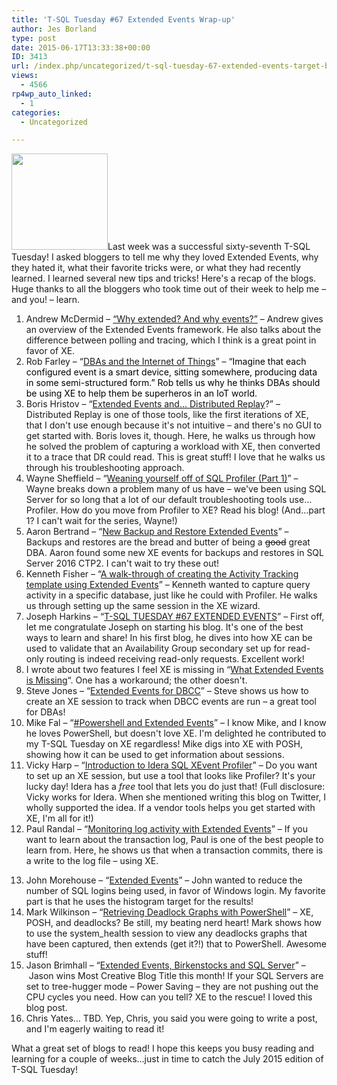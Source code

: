 ```yaml
---
title: 'T-SQL Tuesday #67 Extended Events Wrap-up'
author: Jes Borland
type: post
date: 2015-06-17T13:33:38+00:00
ID: 3413
url: /index.php/uncategorized/t-sql-tuesday-67-extended-events-target-blog/
views:
  - 4566
rp4wp_auto_linked:
  - 1
categories:
  - Uncategorized

---
```

<img class="alignright" src="/wp-content/uploads/blogs/DataMgmt/olap_1.gif" alt="" width="154" height="154" />Last week was a successful sixty-seventh T-SQL Tuesday! I asked bloggers to tell me why they loved Extended Events, why they hated it, what their favorite tricks were, or what they had recently learned. I learned several new tips and tricks! Here's a recap of the blogs. Huge thanks to all the bloggers who took time out of their week to help me &#8211; and you! &#8211; learn.

<ol type="1">
  <li value="1">
    Andrew McDermid &#8211; <a href="http://andrewmcdermid.net/tsql-tuesday-67-why-extended-and-why-events/" target="_blank">“Why extended? And why events?”</a> &#8211; Andrew gives an overview of the Extended Events framework. He also talks about the difference between polling and tracing, which I think is a great point in favor of XE.
  </li>
  <li>
    Rob Farley &#8211; “<a href="http://sqlblog.com/blogs/rob_farley/archive/2015/06/09/dbas-and-the-internet-of-things.aspx" target="_blank">DBAs and the Internet of Things</a>” &#8211; “<span style="color: #000000">Imagine that each configured event is a smart device, sitting somewhere, producing data in some semi-structured form.” Rob tells us why he thinks DBAs should be using XE to help them be superheros in an IoT world. </span>
  </li>
  <li>
    Boris Hristov &#8211; “<a href="http://borishristov.com/blog/t-sql-tuesday-67-extended-events-and-distributed-replay/" target="_blank">Extended Events and… Distributed Replay</a>?” &#8211; Distributed Replay is one of those tools, like the first iterations of XE, that I don't use enough because it's not intuitive &#8211; and there's no GUI to get started with. Boris loves it, though. Here, he walks us through how he solved the problem of capturing a workload with XE, then converted it to a trace that DR could read. This is great stuff! I love that he walks us through his troubleshooting approach.
  </li>
  <li>
    Wayne Sheffield &#8211; “<a href="http://www.sqlsolutionsgroup.com/wean-off-sql-profiler-part-1/" target="_blank">Weaning yourself off of SQL Profiler (Part 1)</a>” &#8211; Wayne breaks down a problem many of us have &#8211; we've been using SQL Server for so long that a lot of our default troubleshooting tools use…Profiler. How do you move from Profiler to XE? Read his blog! (And…part 1? I can't wait for the series, Wayne!)
  </li>
  <li>
    Aaron Bertrand &#8211; “<a href="http://sqlperformance.com/2015/06/extended-events/t-sql-tuesday-67-backup-restore" target="_blank">New Backup and Restore Extended Events</a>” &#8211; Backups and restores are the bread and butter of being a <del>good</del> great DBA. Aaron found some new XE events for backups and restores in SQL Server 2016 CTP2. I can't wait to try these out!
  </li>
  <li>
    Kenneth Fisher &#8211; “<a href="//sqlstudies.com/2015/06/09/a-walk-through-of-creating-the-activity-tracking-template-using-extended-events/" target="_blank">A walk-through of creating the Activity Tracking template using Extended Events</a>” &#8211; Kenneth wanted to capture query activity in a specific database, just like he could with Profiler. He walks us through setting up the same session in the XE wizard.
  </li>
  <li>
    Joseph Harkins &#8211; “<a href="http://www.synchrotronics.net/blog/t-sql-tuesday-67-extended-events/" target="_blank">T-SQL TUESDAY #67 EXTENDED EVENTS</a>” &#8211; First off, let me congratulate Joseph on starting his blog. It's one of the best ways to learn and share! In his first blog, he dives into how XE can be used to validate that an Availability Group secondary set up for read-only routing is indeed receiving read-only requests. Excellent work!
  </li>
  <li>
    I wrote about two features I feel XE is missing in “<a href="/index.php/datamgmt/dbprogramming/t-sql-tuesday-67-what-extended-events-is-missing/" target="_blank">What Extended Events is Missing</a>“. One has a workaround; the other doesn't.
  </li>
  <li>
    Steve Jones &#8211; “<a href="https://voiceofthedba.wordpress.com/2015/06/09/t-sql-tuesday-67-extended-events-for-dbcc/" target="_blank">Extended Events for DBCC</a>” &#8211; Steve shows us how to create an XE session to track when DBCC events are run &#8211; a great tool for DBAs!
  </li>
  <li>
    Mike Fal &#8211; “<a href="http://www.mikefal.net/2015/06/09/tsql2sday-powershell-and-extended-events/" target="_blank">#Powershell and Extended Events</a>” &#8211; I know Mike, and I know he loves PowerShell, but doesn't love XE. I'm delighted he contributed to my T-SQL Tuesday on XE regardless! Mike digs into XE with POSH, showing how it can be used to get information about sessions.
  </li>
  <li>
    Vicky Harp &#8211; “<a href="http://community.idera.com/blog/idera/t-sql-tuesday-67-introduction-to-idera-sql-xevent-profiler/" target="_blank">Introduction to Idera SQL XEvent Profiler</a>” &#8211; Do you want to set up an XE session, but use a tool that looks like Profiler? It's your lucky day! Idera has a <em>free</em> tool that lets you do just that! (Full disclosure: Vicky works for Idera. When she mentioned writing this blog on Twitter, I wholly supported the idea. If a vendor tools helps you get started with XE, I'm all for it!)
  </li>
  <li>
    Paul Randal &#8211; “<a href="http://www.sqlskills.com/blogs/paul/t-sql-tuesday-67-monitoring-log-activity-with-extended-events/" target="_blank">Monitoring log activity with Extended Events</a>” &#8211; If you want to learn about the transaction log, Paul is one of the best people to learn from. Here, he shows us that when a transaction commits, there is a write to the log file &#8211; using XE.
  </li>
</ol>

<ol type="1">
  <li value="13">
    John Morehouse &#8211; “<a href="http://sqlrus.com/2015/06/t-sql-tuesday-67-extended-events/" target="_blank">Extended Events</a>” &#8211; John wanted to reduce the number of SQL logins being used, in favor of Windows login. My favorite part is that he uses the histogram target for the results!
  </li>
  <li>
    Mark Wilkinson &#8211; “<a href="http://m82labs.com/deadlock-graph-posh/" target="_blank">Retrieving Deadlock Graphs with PowerShell</a>” &#8211; XE, POSH, and deadlocks? Be still, my beating nerd heart! Mark shows how to use the system_health session to view any deadlocks graphs that have been captured, then extends (get it?!) that to PowerShell. Awesome stuff!
  </li>
  <li>
    Jason Brimhall &#8211; “<a href="http://bit.ly/XETreehugger" target="_blank">Extended Events, Birkenstocks and SQL Server</a>” &#8211;  Jason wins Most Creative Blog Title this month! If your SQL Servers are set to tree-hugger mode &#8211; Power Saving &#8211; they are not pushing out the CPU cycles you need. How can you tell? XE to the rescue! I loved this blog post.
  </li>
  <li>
    Chris Yates… TBD. Yep, Chris, you said you were going to write a post, and I'm eagerly waiting to read it!
  </li>
</ol>

What a great set of blogs to read! I hope this keeps you busy reading and learning for a couple of weeks…just in time to catch the July 2015 edition of T-SQL Tuesday!